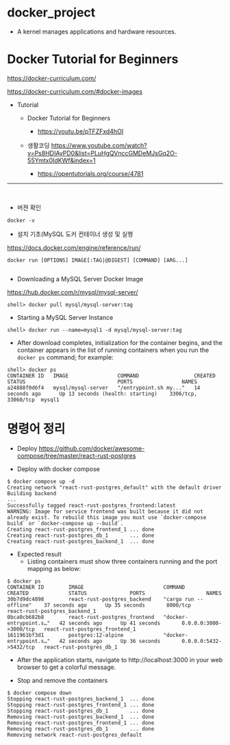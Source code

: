 # docker_project
- A kernel manages applications and hardware resources.

# Docker Tutorial for Beginners

https://docker-curriculum.com/


https://docker-curriculum.com/#docker-images

- Tutorial
  - Docker Tutorial for Beginners
    - https://youtu.be/pTFZFxd4hOI

  - 생활코딩 https://www.youtube.com/watch?v=Ps8HDIAyPD0&list=PLuHgQVnccGMDeMJsGq2O-55Ymtx0IdKWf&index=1
    - https://opentutorials.org/course/4781

<hr>

<br>

- 버젼 확인
```
docker -v
```

- 설치 기초(MySQL 도커 컨테이너 생성 및 실행

https://docs.docker.com/engine/reference/run/

```
docker run [OPTIONS] IMAGE[:TAG|@DIGEST] [COMMAND] [ARG...]


```

- Downloading a MySQL Server Docker Image

https://hub.docker.com/r/mysql/mysql-server/

```
shell> docker pull mysql/mysql-server:tag
```

- Starting a MySQL Server Instance

```
shell> docker run --name=mysql1 -d mysql/mysql-server:tag
```


- After download completes, initialization for the container begins, and the container appears in the list of running containers when you run the ```docker ps``` command; for example:

```
shell> docker ps
CONTAINER ID   IMAGE                COMMAND                  CREATED             STATUS                              PORTS                NAMES
a24888f0d6f4   mysql/mysql-server   "/entrypoint.sh my..."   14 seconds ago      Up 13 seconds (health: starting)    3306/tcp, 33060/tcp  mysql1
```

# 명령어 정리

- Deploy https://github.com/docker/awesome-compose/tree/master/react-rust-postgres

- Deploy with docker compose

```
$ docker compose up -d
Creating network "react-rust-postgres_default" with the default driver
Building backend
...
Successfully tagged react-rust-postgres_frontend:latest
WARNING: Image for service frontend was built because it did not already exist. To rebuild this image you must use `docker-compose build` or `docker-compose up --build`.
Creating react-rust-postgres_frontend_1 ... done
Creating react-rust-postgres_db_1       ... done
Creating react-rust-postgres_backend_1  ... done
```

- Expected result
  - Listing containers must show three containers running and the port mapping as below:

```
$ docker ps
CONTAINER ID        IMAGE                          COMMAND                  CREATED             STATUS              PORTS                    NAMES
30b7d9dc4898        react-rust-postgres_backend    "cargo run --offline"    37 seconds ago      Up 35 seconds       8000/tcp                 react-rust-postgres_backend_1
0bca0cb682b8        react-rust-postgres_frontend   "docker-entrypoint.s…"   42 seconds ago      Up 41 seconds       0.0.0.0:3000->3000/tcp   react-rust-postgres_frontend_1
1611961bf3d1        postgres:12-alpine             "docker-entrypoint.s…"   42 seconds ago      Up 36 seconds       0.0.0.0:5432->5432/tcp   react-rust-postgres_db_1
```

- After the application starts, navigate to http://localhost:3000 in your web browser to get a colorful message.

- Stop and remove the containers

```
$ docker compose down
Stopping react-rust-postgres_backend_1  ... done
Stopping react-rust-postgres_frontend_1 ... done
Stopping react-rust-postgres_db_1       ... done
Removing react-rust-postgres_backend_1  ... done
Removing react-rust-postgres_frontend_1 ... done
Removing react-rust-postgres_db_1       ... done
Removing network react-rust-postgres_default
```


